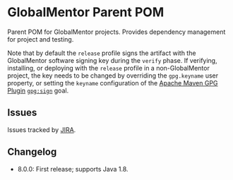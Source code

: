 # GlobalMentor Parent POM

Parent POM for GlobalMentor projects. Provides dependency management for project and testing.

Note that by default the `release` profile signs the artifact with the GlobalMentor software signing key during the `verify` phase. If verifying, installing, or deploying with the `release` profile in a non-GlobalMentor project, the key needs to be changed by overriding the `gpg.keyname` user property, or setting the `keyname` configuration of the [Apache Maven GPG Plugin](https://maven.apache.org/plugins/maven-gpg-plugin/) [`gpg:sign`](https://maven.apache.org/plugins/maven-gpg-plugin/sign-mojo.html) goal.

## Issues

Issues tracked by [JIRA](https://globalmentor.atlassian.net/projects/JAVA).

## Changelog

- 8.0.0: First release; supports Java 1.8.

